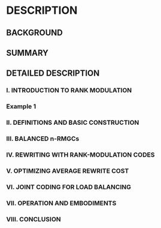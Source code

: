 # DESCRIPTION

## BACKGROUND

## SUMMARY

## DETAILED DESCRIPTION

### I. INTRODUCTION TO RANK MODULATION

### Example 1

### II. DEFINITIONS AND BASIC CONSTRUCTION

### III. BALANCED n-RMGCs

### IV. REWRITING WITH RANK-MODULATION CODES

### V. OPTIMIZING AVERAGE REWRITE COST

### VI. JOINT CODING FOR LOAD BALANCING

### VII. OPERATION AND EMBODIMENTS

### VIII. CONCLUSION

